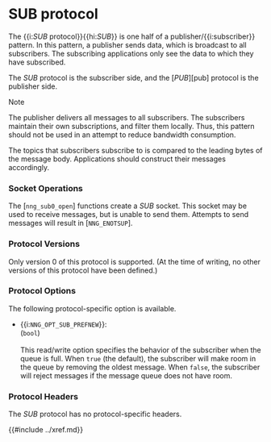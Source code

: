 # SUB protocol

The {{i:*SUB* protocol}}{{hi:*SUB*}} is one half of a publisher/{{i:subscriber}} pattern.
In this pattern, a publisher sends data, which is broadcast to all subscribers.
The subscribing applications only see the data to which they have subscribed.

The _SUB_ protocol is the subscriber side, and the
[_PUB_][pub] protocol is the publisher side.

> [!NOTE]
> The publisher delivers all messages to all subscribers.
> The subscribers maintain their own subscriptions, and filter them locally.
> Thus, this pattern should not be used in an attempt to
> reduce bandwidth consumption.

The topics that subscribers subscribe to is compared to the leading bytes of
the message body.
Applications should construct their messages accordingly.

### Socket Operations

The [`nng_sub0_open`] functions create a _SUB_ socket.
This socket may be used to receive messages, but is unable to send them.
Attempts to send messages will result in [`NNG_ENOTSUP`].

### Protocol Versions

Only version 0 of this protocol is supported.
(At the time of writing, no other versions of this protocol have been defined.)

### Protocol Options

The following protocol-specific option is available.

- {{i:`NNG_OPT_SUB_PREFNEW`}}: \
  (`bool`) \
  \
  This read/write option specifies the behavior of the subscriber when the queue is full.
  When `true` (the default), the subscriber will make room in the queue by removing the oldest message.
  When `false`, the subscriber will reject messages if the message queue does not have room.

### Protocol Headers

The _SUB_ protocol has no protocol-specific headers.

{{#include ../xref.md}}
